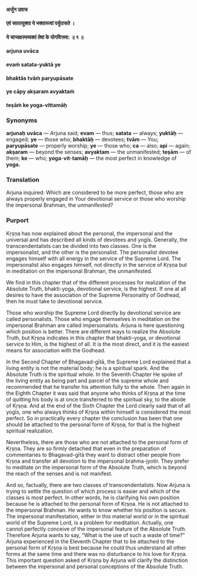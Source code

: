 #### अर्जुन उवाच
#### एवं सततयुक्ता ये भक्तास्त्वां पर्युपासते ।
#### ये चाप्यक्षरमव्यक्तं तेषां के योगवित्तमा: ॥ १ ॥

#### arjuna uvāca
#### evaṁ satata-yuktā ye
#### bhaktās tvāṁ paryupāsate
#### ye cāpy akṣaram avyaktaṁ
#### teṣāṁ ke yoga-vittamāḥ

### Synonyms

**arjunaḥ** **uvāca** — Arjuna said; **evam** — thus; **satata** — always; **yuktāḥ** — engaged; **ye** — those who; **bhaktāḥ** — devotees; **tvām** — You; **paryupāsate** — properly worship; **ye** — those who; **ca** — also; **api** — again; **akṣaram** — beyond the senses; **avyaktam** — the unmanifested; **teṣām** — of them; **ke** — who; **yoga**-**vit**-**tamāḥ** — the most perfect in knowledge of **yoga.**

### Translation

Arjuna inquired: Which are considered to be more perfect, those who are always properly engaged in Your devotional service or those who worship the impersonal Brahman, the unmanifested?

### Purport

Kṛṣṇa has now explained about the personal, the impersonal and the universal and has described all kinds of devotees and yogīs. Generally, the transcendentalists can be divided into two classes. One is the impersonalist, and the other is the personalist. The personalist devotee engages himself with all energy in the service of the Supreme Lord. The impersonalist also engages himself, not directly in the service of Kṛṣṇa but in meditation on the impersonal Brahman, the unmanifested.

We find in this chapter that of the different processes for realization of the Absolute Truth, bhakti-yoga, devotional service, is the highest. If one at all desires to have the association of the Supreme Personality of Godhead, then he must take to devotional service.

Those who worship the Supreme Lord directly by devotional service are called personalists. Those who engage themselves in meditation on the impersonal Brahman are called impersonalists. Arjuna is here questioning which position is better. There are different ways to realize the Absolute Truth, but Kṛṣṇa indicates in this chapter that bhakti-yoga, or devotional service to Him, is the highest of all. It is the most direct, and it is the easiest means for association with the Godhead.

In the Second Chapter of Bhagavad-gītā, the Supreme Lord explained that a living entity is not the material body; he is a spiritual spark. And the Absolute Truth is the spiritual whole. In the Seventh Chapter He spoke of the living entity as being part and parcel of the supreme whole and recommended that he transfer his attention fully to the whole. Then again in the Eighth Chapter it was said that anyone who thinks of Kṛṣṇa at the time of quitting his body is at once transferred to the spiritual sky, to the abode of Kṛṣṇa. And at the end of the Sixth Chapter the Lord clearly said that of all yogīs, one who always thinks of Kṛṣṇa within himself is considered the most perfect. So in practically every chapter the conclusion has been that one should be attached to the personal form of Kṛṣṇa, for that is the highest spiritual realization.

Nevertheless, there are those who are not attached to the personal form of Kṛṣṇa. They are so firmly detached that even in the preparation of commentaries to Bhagavad-gītā they want to distract other people from Kṛṣṇa and transfer all devotion to the impersonal brahma-jyotir. They prefer to meditate on the impersonal form of the Absolute Truth, which is beyond the reach of the senses and is not manifest.

And so, factually, there are two classes of transcendentalists. Now Arjuna is trying to settle the question of which process is easier and which of the classes is most perfect. In other words, he is clarifying his own position because he is attached to the personal form of Kṛṣṇa. He is not attached to the impersonal Brahman. He wants to know whether his position is secure. The impersonal manifestation, either in this material world or in the spiritual world of the Supreme Lord, is a problem for meditation. Actually, one cannot perfectly conceive of the impersonal feature of the Absolute Truth. Therefore Arjuna wants to say, “What is the use of such a waste of time?” Arjuna experienced in the Eleventh Chapter that to be attached to the personal form of Kṛṣṇa is best because he could thus understand all other forms at the same time and there was no disturbance to his love for Kṛṣṇa. This important question asked of Kṛṣṇa by Arjuna will clarify the distinction between the impersonal and personal conceptions of the Absolute Truth.